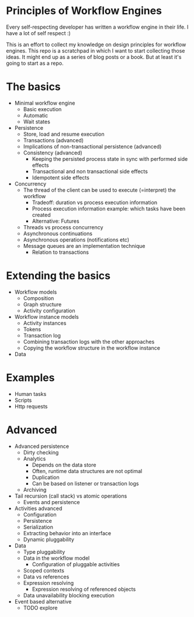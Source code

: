 # Principles of Workflow Engines

Every self-respecting developer has written a workflow engine in their life.  I have a lot of self respect :)

This is an effort to collect my knowledge on design principles for workflow engines.  This repo is a scratchpad 
in which I want to start collecting those ideas.  It might end up as a series of blog posts or a book.  But at 
least it's going to start as a repo.

# The basics 

* Minimal workflow engine
  * Basic execution
  * Automatic
  * Wait states
* Persistence
  * Store, load and resume execution
  * Transactions (advanced)
  * Implications of non-transactional persistence  (advanced)
  * Consistency (advanced)
    * Keeping the persisted process state in sync with performed side effects
    * Transactional and non transactional side effects
    * Idempotent side effects
* Concurrency
  * The thread of the client can be used to execute (=interpret) the workflow
    * Tradeoff: duration vs process execution information
    * Process execution information example: which tasks have been created
    * Alternative: Futures
  * Threads vs process concurrency
  * Asynchronous continuations
  * Asynchronous operations (notifications etc)
  * Message queues are an implementation technique
    * Relation to transactions

# Extending the basics

* Workflow models
  * Composition
  * Graph structure
  * Activity configuration  
* Workflow instance models
  * Activity instances
  * Tokens
  * Transaction log
  * Combining transaction logs with the other approaches
  * Copying the workflow structure in the workflow instance
* Data

# Examples
  
* Human tasks
* Scripts
* Http requests
    
# Advanced

* Advanced persistence
  * Dirty checking
  * Analytics
    * Depends on the data store
    * Often, runtime data structures are not optimal
    * Duplication  
    * Can be based on listener or transaction logs
  * Archiving
* Tail recursion (call stack) vs atomic operations
  * Events and persistence
* Activities advanced
  * Configuration
  * Persistence
  * Serialization
  * Extracting behavior into an interface
  * Dynamic pluggability
* Data
  * Type pluggability
  * Data in the workflow model
    * Configuration of pluggable activities
  * Scoped contexts
  * Data vs references
  * Expression resolving
    * Expression resolving of referenced objects
  * Data unavailability blocking execution 
* Event based alternative
  * TODO explore
  
